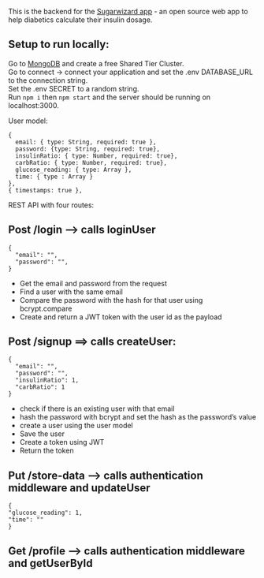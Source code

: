 This is the backend for the [Sugarwizard app](https://sugarwizard.netlify.app/) - an open source web app to help diabetics calculate their insulin dosage. 

## Setup to run locally:
Go to [MongoDB](https://www.mongodb.com/) and create a free Shared Tier Cluster. <br>
Go to connect -> connect your application and set the .env DATABASE_URL to the connection string. <br> 
Set the .env SECRET to a random string. <br>
Run `npm i` then `npm start` and the server should be running on localhost:3000. <br>

User model:
```
{
  email: { type: String, required: true },
  password: {type: String, required: true},
  insulinRatio: { type: Number, required: true},
  carbRatio: { type: Number, required: true},
  glucose_reading: { type: Array },
  time: { type : Array }
},
{ timestamps: true },
```

REST API with four routes:

## Post /login —> calls loginUser
  ```
  {
    "email": "",
    "password": "",
  }
  ```

* Get the email and password from the request
* Find a user with the same email
* Compare the password with the hash for that user using bcrypt.compare
* Create and return a JWT token with the user id as the payload

## Post /signup ==> calls createUser:
  ```
  {
    "email": "",
    "password": "",
    "insulinRatio": 1,
    "carbRatio": 1
  }
  ```

- check if there is an existing user with that email
- hash the password with bcrypt and set the hash as the password’s value
- create a user using the user model
- Save the user
- Create a token using JWT
- Return the token

## Put /store-data —> calls authentication middleware and updateUser
   ```
  {
  "glucose_reading": 1,
  "time": ""
  }
  ```

## Get /profile —> calls authentication middleware and getUserById
